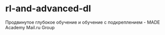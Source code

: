 # rl-and-advanced-dl
Продвинутое глубокое обучение и обучение с подкреплением - MADE Academy Mail.ru Group
